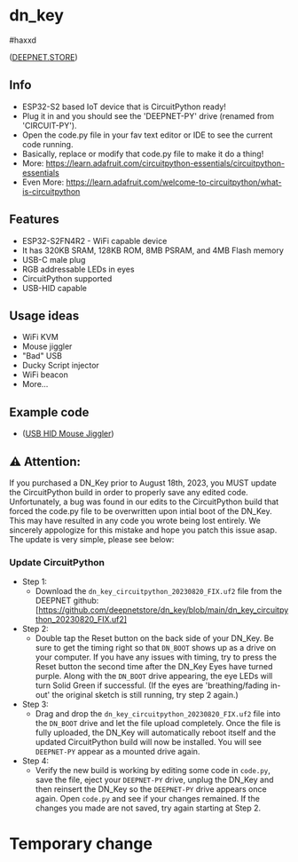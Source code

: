 # dn_key  
#haxxd

([DEEPNET.STORE](https://deepnet.store/pages/dn_key))
## Info
* ESP32-S2 based IoT device that is CircuitPython ready!
* Plug it in and you should see the 'DEEPNET-PY' drive (renamed from 'CIRCUIT-PY').
* Open the code.py file in your fav text editor or IDE to see the current code running.
* Basically, replace or modify that code.py file to make it do a thing!
* More: https://learn.adafruit.com/circuitpython-essentials/circuitpython-essentials
* Even More: https://learn.adafruit.com/welcome-to-circuitpython/what-is-circuitpython

## Features
* ESP32-S2FN4R2 - WiFi capable device
* It has 320KB SRAM, 128KB ROM, 8MB PSRAM, and 4MB Flash memory
* USB-C male plug
* RGB addressable LEDs in eyes
* CircuitPython supported
* USB-HID capable

## Usage ideas
* WiFi KVM
* Mouse jiggler
* "Bad" USB
* Ducky Script injector
* WiFi beacon
* More...

## Example code
* ([USB HID Mouse Jiggler](github.....))

## :warning: Attention:
If you purchased a DN_Key prior to August 18th, 2023, you MUST update the CircuitPython build in order to properly save any edited code. Unfortunately, a bug was found in our edits to the CircuitPython build that forced the code.py file to be overwritten upon intial boot of the DN_Key. This may have resulted in any code you wrote being lost entirely. We sincerely appologize for this mistake and hope you patch this issue asap.
The update is very simple, please see below:

### Update CircuitPython
* Step 1:  
    * Download the `dn_key_circuitpython_20230820_FIX.uf2` file from the DEEPNET github: [https://github.com/deepnetstore/dn_key/blob/main/dn_key_circuitpython_20230820_FIX.uf2]
* Step 2:  
    * Double tap the Reset button on the back side of your DN_Key. Be sure to get the timing right so that `DN_BOOT` shows up as a drive on your computer. If you have any issues with timing, try to press the Reset button the second time after the DN_Key Eyes have turned purple. Along with the `DN_BOOT` drive appearing, the eye LEDs will turn Solid Green if successful. (If the eyes are 'breathing/fading in-out' the original sketch is still running, try step 2 again.)
* Step 3:  
    * Drag and drop the `dn_key_circuitpython_20230820_FIX.uf2` file into the `DN_BOOT` drive and let the file upload completely. Once the file is fully uploaded, the DN_Key will automatically reboot itself and the updated CircuitPython build will now be installed. You will see `DEEPNET-PY` appear as a mounted drive again.  
* Step 4:  
    * Verify the new build is working by editing some code in `code.py`, save the file, eject your `DEEPNET-PY` drive, unplug the DN_Key and then reinsert the DN_Key so the `DEEPNET-PY` drive appears once again. Open `code.py` and see if your changes remained. If the changes you made are not saved, try again starting at Step 2.
# Temporary change
